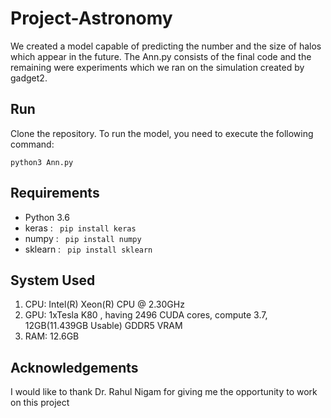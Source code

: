 # Project-Astronomy 

We created a model capable of predicting the number and the size of halos which appear in the future. The Ann.py consists of the final code and the remaining were experiments which we ran on the simulation created by gadget2.

## Run

Clone the repository.
To run the model, you need to execute the following command:
```
python3 Ann.py
```
## Requirements
- Python 3.6
- keras : <code> pip install keras </code>
- numpy : <code> pip install numpy </code>
- sklearn : <code> pip install sklearn </code>

## System Used
1. CPU: Intel(R) Xeon(R) CPU @ 2.30GHz
2. GPU: 1xTesla K80 , having 2496 CUDA cores, compute 3.7,  12GB(11.439GB Usable) GDDR5  VRAM
3. RAM: 12.6GB

## Acknowledgements
I would like to thank Dr. Rahul Nigam for giving me the opportunity to work on this project
